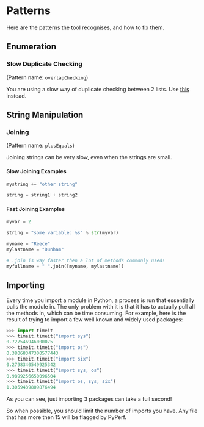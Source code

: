 # Patterns

Here are the patterns the tool recognises, and how to fix them.

## Enumeration

### Slow Duplicate Checking

(Pattern name: `overlapChecking`)

You are using a slow way of duplicate checking between 2 lists.
Use [this](https://stackoverflow.com/a/17735466) instead.

## String Manipulation

### Joining

(Pattern name: `plusEquals`)

Joining strings can be very slow, even when the strings are small.

#### Slow Joining Examples

```python
mystring += "other string"
```

```python
string = string1 + string2
```

#### Fast Joining Examples

```python
myvar = 2

string = "some variable: %s" % str(myvar)
```

```python
myname = "Reece"
mylastname = "Dunham"

# .join is way faster then a lot of methods commonly used!
myfullname = " ".join([myname, mylastname])
```

## Importing

Every time you import a module in Python, a process is run that essentially pulls the module in.
The only problem with it is that it has to actually pull all the methods in, which can be time consuming.
For example, here is the result of trying to import a few well known and widely used packages:

```python
>>> import timeit
>>> timeit.timeit("import sys")
0.727546946000075
>>> timeit.timeit("import os")
0.38068347300577443
>>> timeit.timeit("import six")
0.2798340549925342
>>> timeit.timeit("import sys, os")
0.9899256650096504
>>> timeit.timeit("import os, sys, six")
1.3059439809876494
```

As you can see, just importing 3 packages can take a full second!

So when possible, you should limit the number of imports you have.
Any file that has more then 15 will be flagged by PyPerf.
